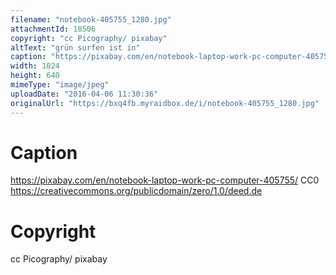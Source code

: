 ```yaml
---
filename: "notebook-405755_1280.jpg"
attachmentId: 18506
copyright: "cc Picography/ pixabay"
altText: "grün surfen ist in"
caption: "https://pixabay.com/en/notebook-laptop-work-pc-computer-405755/\nCC0\nhttps://creativecommons.org/publicdomain/zero/1.0/deed.de"
width: 1024
height: 640
mimeType: "image/jpeg"
uploadDate: "2016-04-06 11:30:36"
originalUrl: "https://bxq4fb.myraidbox.de/i/notebook-405755_1280.jpg"
---
```


# Caption

https://pixabay.com/en/notebook-laptop-work-pc-computer-405755/
CC0
https://creativecommons.org/publicdomain/zero/1.0/deed.de

# Copyright

cc Picography/ pixabay
